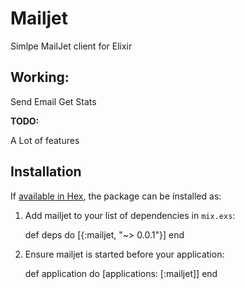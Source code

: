 # Mailjet

Simlpe MailJet client for Elixir

## Working:

Send Email
Get Stats

**TODO:**

A Lot of features


## Installation

If [available in Hex](https://hex.pm/packages/mailjet), the package can be installed as:

  1. Add mailjet to your list of dependencies in `mix.exs`:

        def deps do
          [{:mailjet, "~> 0.0.1"}]
        end

  2. Ensure mailjet is started before your application:

        def application do
          [applications: [:mailjet]]
        end


